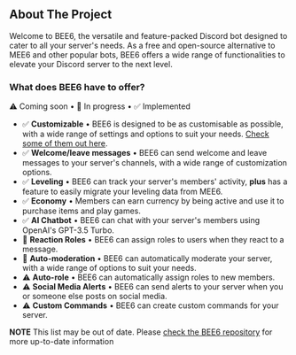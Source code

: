 ## About The Project

Welcome to BEE6, the versatile and feature-packed Discord bot designed to cater to all your server's needs. As a free
and open-source alternative to MEE6 and other popular bots, BEE6 offers a wide range of functionalities to elevate your
Discord server to the next level.

### What does BEE6 have to offer?

⚠️ Coming soon • 🚧 In progress • ✅ Implemented


- ✅ **Customizable** • BEE6 is designed to be as customisable as possible, with a wide range of settings and options to
  suit your needs. [Check some of them out here](https://bee6-bot.github.io/user-docs/bee6/configs).
- ✅ **Welcome/leave messages** • BEE6 can send welcome and leave messages to your server's channels, with a wide range of
  customization options.
- ✅ **Leveling** • BEE6 can track your server's members' activity, **plus** has a feature to easily migrate your
    leveling data from MEE6.
- ✅ **Economy** • Members can earn currency by being active and use it to purchase items and play games.
- ✅ **AI Chatbot** • BEE6 can chat with your server's members using OpenAI's GPT-3.5 Turbo.
- 🚧 **Reaction Roles** • BEE6 can assign roles to users when they react to a message.
- 🚧 **Auto-moderation** • BEE6 can automatically moderate your server, with a wide range of options to suit your needs.
- ⚠️ **Auto-role** • BEE6 can automatically assign roles to new members.
- ⚠️ **Social Media Alerts** • BEE6 can send alerts to your server when you or someone else posts on social media.
- ⚠️ **Custom Commands** • BEE6 can create custom commands for your server.

**NOTE** This list may be out of date. Please [check the BEE6 repository](https://github.com/bee6-bot/bee6) for more up-to-date information
